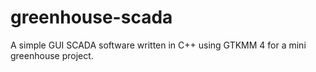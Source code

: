 # greenhouse-scada
A simple GUI SCADA software written in C++ using GTKMM 4 for a mini greenhouse project.
